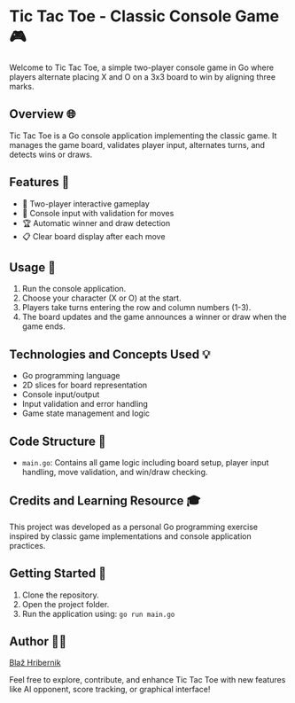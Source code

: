 # Tic Tac Toe - Classic Console Game 🎮

Welcome to Tic Tac Toe, a simple two-player console game in Go where players alternate placing X and O on a 3x3 board to win by aligning three marks.

## Overview 🌐

Tic Tac Toe is a Go console application implementing the classic game. It manages the game board, validates player input, alternates turns, and detects wins or draws.

## Features 🚀

- 🎲 Two-player interactive gameplay  
- 📝 Console input with validation for moves  
- 🏆 Automatic winner and draw detection  
- 📋 Clear board display after each move  

## Usage 📝

1. Run the console application.  
2. Choose your character (X or O) at the start.  
3. Players take turns entering the row and column numbers (1-3).  
4. The board updates and the game announces a winner or draw when the game ends.  

## Technologies and Concepts Used 💡

- Go programming language  
- 2D slices for board representation  
- Console input/output  
- Input validation and error handling  
- Game state management and logic  

## Code Structure 🧱

- `main.go`: Contains all game logic including board setup, player input handling, move validation, and win/draw checking.

## Credits and Learning Resource 🎓

This project was developed as a personal Go programming exercise inspired by classic game implementations and console application practices.

## Getting Started 🚀

1. Clone the repository.  
2. Open the project folder.  
3. Run the application using: `go run main.go`


## Author 🧑‍💻

[Blaž Hribernik](https://github.com/HribernikBlaz)

Feel free to explore, contribute, and enhance Tic Tac Toe with new features like AI opponent, score tracking, or graphical interface!
